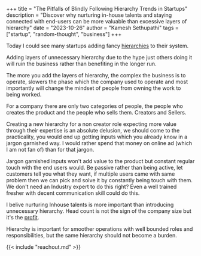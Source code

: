 +++ 
title = "The Pitfalls of Blindly Following Hierarchy Trends in Startups"
description = "Discover why nurturing in-house talents and staying connected with end-users can be more valuable than excessive layers of hierarchy"
date = "2023-10-26"
author = "Kamesh Sethupathi"
tags = ["startup", "random-thought", "business"]
+++

Today I could see many startups adding fancy [hierarchies](https://www.investopedia.com/terms/c/corporate-hierarchy.asp) to their system.

Adding layers of unnecessary hierarchy due to the hype just others doing it will ruin the business rather than benefiting in the longer run.

The more you add the layers of hierarchy, the complex the business is to operate, slowers the phase which the company used to operate and most importantly will change the mindset of people from owning the work to being worked.

For a company there are only two categories of people, the people who creates the product and the people who sells them. Creators and Sellers.

Creating a new hierarchy for a non creator role expecting more value through their expertise is an absolute delusion, we should come to the practicality, you would end up getting inputs which you already know in a jargon garnished way. I would rather spend that money on online ad (which I am not fan of) than for that jargon.

Jargon garnished inputs won't add value to the product but constant regular touch with the end users would. Be passive rather than being active, let customers tell you what they want, if multiple users came with same problem then we can pick and solve it by constantly being touch with them. We don't need an Industry expert to do this right? Even a well trained fresher with decent communication skill could do this.

I belive nurturing Inhouse talents is more important than introducing unnecessary hierarchy. Head count is not the sign of the company size but it's the [profit](https://en.wikipedia.org/wiki/Profit_(accounting)). 

Hierarchy is important for smoother operations with well bounded roles and responsibilities, but the same hierarchy should not become a burden.


{{< include "reachout.md" >}}